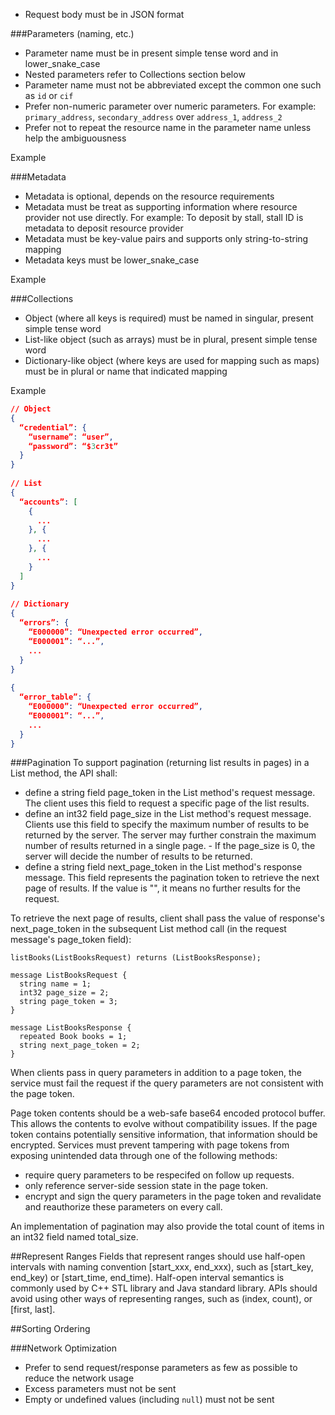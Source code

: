 - Request body must be in JSON format

###Parameters (naming, etc.)
- Parameter name must be in present simple tense word and in lower_snake_case
- Nested parameters refer to Collections section below
- Parameter name must not be abbreviated except the common one such as `id` or `cif`
- Prefer non-numeric parameter over numeric parameters. For example: `primary_address`, `secondary_address` over `address_1`, `address_2`
- Prefer not to repeat the resource name in the parameter name unless help the ambiguousness

Example

###Metadata
- Metadata is optional, depends on the resource requirements
- Metadata must be treat as supporting information where resource provider not use directly. For example: To deposit by stall, stall ID is metadata to deposit resource provider
- Metadata must be key-value pairs and supports only string-to-string mapping
- Metadata keys must be lower_snake_case

Example

###Collections
- Object (where all keys is required) must be named in singular, present simple tense word
- List-like object (such as arrays) must be in plural, present simple tense word
- Dictionary-like object (where keys are used for mapping such as maps) must be in plural or name that indicated mapping

Example

```json
// Object
{
  “credential”: {
    “username”: “user”,
    “password”: “$3cr3t”
  }
}
 
// List
{
  “accounts”: [
    {
      ...
    }, {
      ...
    }, {
      ...
    }
  ]
}
 
// Dictionary
{
  “errors”: {
    “E000000”: “Unexpected error occurred”,
    “E000001”: “...”,
    ...
  }
}
 
{
  “error_table”: {
    “E000000”: “Unexpected error occurred”,
    “E000001”: “...”,
    ...
  }
}
```

###Pagination
To support pagination (returning list results in pages) in a List method, the API shall:

- define a string field page_token in the List method's request message. The client uses this field to request a specific page of the list results.
- define an int32 field page_size in the List method's request message. Clients use this field to specify the maximum number of results to be returned by the server. The server may further constrain the maximum number of results returned in a single page. - If the page_size is 0, the server will decide the number of results to be returned.
- define a string field next_page_token in the List method's response message. This field represents the pagination token to retrieve the next page of results. If the value is "", it means no further results for the request.

To retrieve the next page of results, client shall pass the value of response's next_page_token in the subsequent List method call (in the request message's page_token field):

```
listBooks(ListBooksRequest) returns (ListBooksResponse);

message ListBooksRequest {
  string name = 1;
  int32 page_size = 2;
  string page_token = 3;
}

message ListBooksResponse {
  repeated Book books = 1;
  string next_page_token = 2;
}
```

When clients pass in query parameters in addition to a page token, the service must fail the request if the query parameters are not consistent with the page token.

Page token contents should be a web-safe base64 encoded protocol buffer. This allows the contents to evolve without compatibility issues. If the page token contains potentially sensitive information, that information should be encrypted. Services must prevent tampering with page tokens from exposing unintended data through one of the following methods:

- require query parameters to be respecifed on follow up requests.
- only reference server-side session state in the page token.
- encrypt and sign the query parameters in the page token and revalidate and reauthorize these parameters on every call.

An implementation of pagination may also provide the total count of items in an int32 field named total_size.

##Represent Ranges
Fields that represent ranges should use half-open intervals with naming convention [start_xxx, end_xxx), such as [start_key, end_key) or [start_time, end_time). Half-open interval semantics is commonly used by C++ STL library and Java standard library. APIs should avoid using other ways of representing ranges, such as (index, count), or [first, last].

##Sorting Ordering

###Network Optimization
- Prefer to send request/response parameters as few as possible to reduce the network usage
- Excess parameters must not be sent
- Empty or undefined values (including `null`) must not be sent